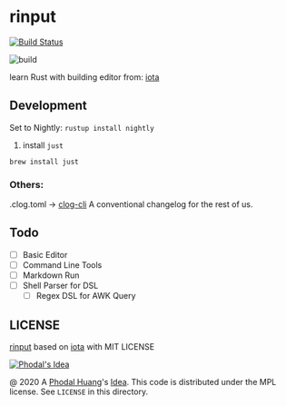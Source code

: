 # rinput

[![Build Status](https://travis-ci.org/phodal/rinput.svg?branch=master)](https://travis-ci.org/phodal/rinput)

![build](https://github.com/phodal/rinput/workflows/build/badge.svg)

learn Rust with building editor from: [iota](https://github.com/gchp/iota)

## Development

Set to Nightly: `rustup install nightly`

1. install `just`

```
brew install just
```


### Others:

.clog.toml -> [clog-cli](https://github.com/clog-tool/clog-cli) A conventional changelog for the rest of us.  

## Todo

 - [ ] Basic Editor
 - [ ] Command Line Tools
 - [ ] Markdown Run
 - [ ] Shell Parser for DSL
   - [ ] Regex DSL for AWK Query

## LICENSE

[rinput](src/rinput) based on [iota](https://github.com/gchp/iota) with MIT LICENSE

[![Phodal's Idea](http://brand.phodal.com/shields/idea-small.svg)](http://ideas.phodal.com/)

@ 2020 A [Phodal Huang](https://www.phodal.com)'s [Idea](http://github.com/phodal/ideas).  This code is distributed under the MPL license. See `LICENSE` in this directory.
